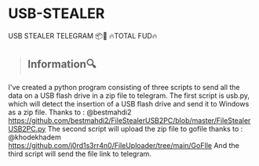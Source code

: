 # USB-STEALER
USB STEALER TELEGRAM 📦📨
🔥TOTAL FUD🔥
> ## Information🔍 ##
I've created a python program consisting of three scripts to send all the data on a USB flash drive in a zip file to telegram. 
The first script is usb.py, which will detect the insertion of a USB flash drive and send it to Windows as a zip file. Thanks to : @bestmahdi2 https://github.com/bestmahdi2/FileStealerUSB2PC/blob/master/FileStealerUSB2PC.py 
The second script will upload the zip file to gofile thanks to : @khodekhadem https://github.com/j0rd1s3rr4n0/FileUploader/tree/main/GoFIle
And the third script will send the file link to telegram.
